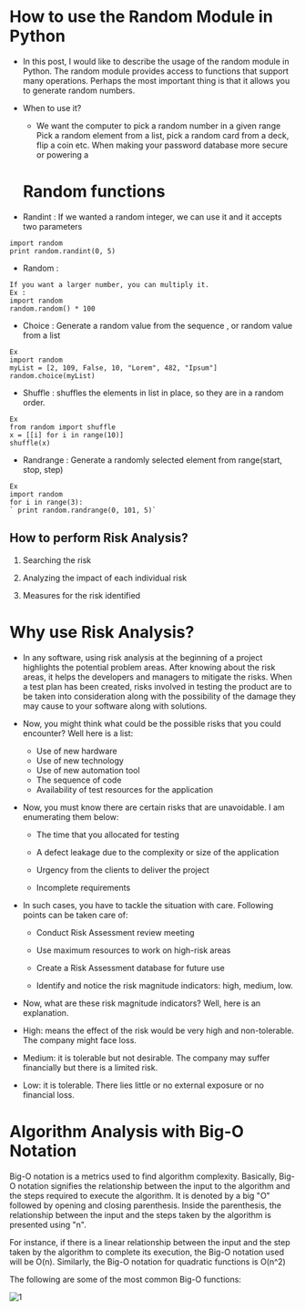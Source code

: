 # How to use the Random Module in Python

- In this post, I would like to describe the usage of the random module in Python. The random module provides access to functions that support many operations. Perhaps the most important thing is that it allows you to generate random numbers.
- When to use it?

    - We want the computer to pick a random number in a given range Pick a random element from a list, pick a random card from a deck, flip a coin etc. When making your password database more secure or powering a 

    # Random functions

- Randint : If we wanted a random integer, we can use it and it accepts two parameters
``` Ex :
import random
print random.randint(0, 5)
```
- Random :
``` 
If you want a larger number, you can multiply it.
Ex :
import random
random.random() * 100
```
- Choice : Generate a random value from the sequence , or random value from a list
```
Ex
import random
myList = [2, 109, False, 10, "Lorem", 482, "Ipsum"]
random.choice(myList)
```
- Shuffle : shuffles the elements in list in place, so they are in a random order.
```
Ex
from random import shuffle
x = [[i] for i in range(10)]
shuffle(x)
```
- Randrange : Generate a randomly selected element from range(start, stop, step)
```
Ex
import random
for i in range(3):
` print random.randrange(0, 101, 5)`
```
    

## How to perform Risk Analysis?

1. Searching the risk

2. Analyzing the impact of each individual risk

3. Measures for the risk identified


# Why use Risk Analysis?

- In any software, using risk analysis at the beginning of a project highlights the potential problem areas. After knowing about the risk areas, it helps the developers and managers to mitigate the risks. When a test plan has been created, risks involved in testing the product are to be taken into consideration along with the possibility of the damage they may cause to your software along with solutions.

- Now, you might think what could be the possible risks that you could encounter? Well here is a list:

    - Use of new hardware
    - Use of new technology
    - Use of new automation tool
    - The sequence of code
    - Availability of test resources for the application

- Now, you must know there are certain risks that are unavoidable. I am enumerating them below:

    - The time that you allocated for testing

    - A defect leakage due to the complexity or size of the application

    - Urgency from the clients to deliver the project

    - Incomplete requirements

- In such cases, you have to tackle the situation with care. Following points can be taken care of:

    - Conduct Risk Assessment review meeting

    - Use maximum resources to work on high-risk areas

    - Create a Risk Assessment database for future use

    - Identify and notice the risk magnitude indicators: high, medium, low.

- Now, what are these risk magnitude indicators? Well, here is an explanation.

- High: means the effect of the risk would be very high and non-tolerable. The company might face loss.

- Medium: it is tolerable but not desirable. The company may suffer financially but there is a limited risk.

- Low: it is tolerable. There lies little or no external exposure or no financial loss.


# Algorithm Analysis with Big-O Notation

Big-O notation is a metrics used to find algorithm complexity. Basically, Big-O notation signifies the relationship between the input to the algorithm and the steps required to execute the algorithm. It is denoted by a big "O" followed by opening and closing parenthesis. Inside the parenthesis, the relationship between the input and the steps taken by the algorithm is presented using "n".

For instance, if there is a linear relationship between the input and the step taken by the algorithm to complete its execution, the Big-O notation used will be O(n). Similarly, the Big-O notation for quadratic functions is O(n^2)

The following are some of the most common Big-O functions:

![1](https://www9.0zz0.com/2021/06/11/14/195303147.png)